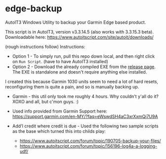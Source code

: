 # edge-backup

AutoIT3 Windows Utility to backup your Garmin Edge based product.

This script is in AutoIT3, version v3.3.14.5 (also works with 3.3.15.3 beta).  Downloadable here:  <https://www.autoitscript.com/site/autoit/downloads/>

(rough instructions follow)
Instructions:

* Option 1 - To simply run, pull this repo down local, and then right click on `Run Script`.  (have to have AutoIT3 installed)
* Option 2 - Download the already compiled EXE from the [release page](https://github.com/admiraljkb/edge-backup/releases).  The EXE is standalone and doesn't require anything else installed.

I created this because Garmin 1030 units seem to need a lot of hard resets, reconfiguring them is quite a pain, and so is manually backing up.  

* Garmin - this util only took me roughly 4 hours.  Why couldn't y'all do it?  XOXO and all, but c'mon guys.  :)
* Used info provided from Garmin Support here: <https://support.garmin.com/en-MY/?faq=eWswdSH4aC3xrXxmQj7U9A>

* Add'l credit where credit is due - Used the following two sample scripts as the base which turned this into childs play:

  * <https://www.autoitscript.com/forum/topic/190705-backup-your-files/>
  * <https://www.autoitscript.com/forum/topic/156196-log4a-a-logging-udf/>
